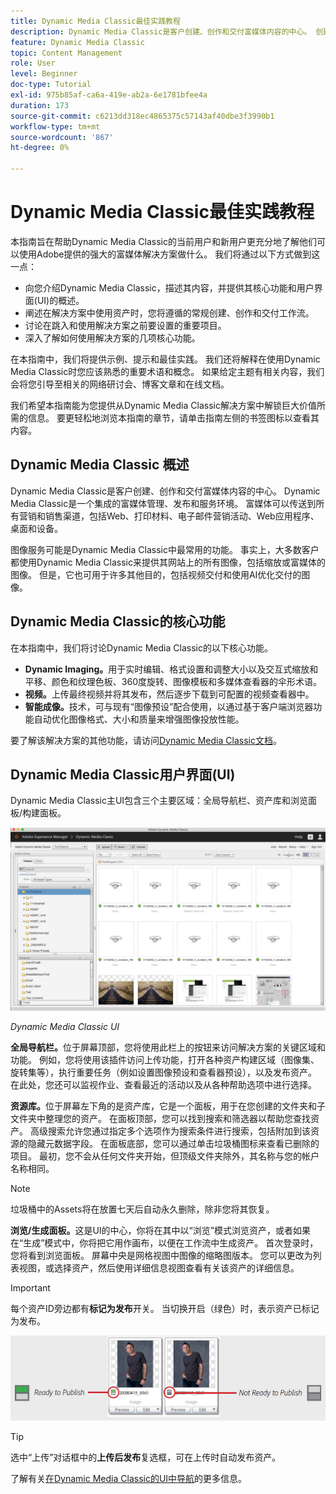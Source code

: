 ```yaml
---
title: Dynamic Media Classic最佳实践教程
description: Dynamic Media Classic是客户创建、创作和交付富媒体内容的中心。 创建此最佳实践教程是为了帮助Dynamic Media Classic的当前用户和新用户更充分地了解他们可以利用Adobe提供的这个强大的富媒体解决方案做什么。 在本教程的这一可选部分中，您将了解什么是Dynamic Media Classic，并简要了解其核心功能和用户界面。
feature: Dynamic Media Classic
topic: Content Management
role: User
level: Beginner
doc-type: Tutorial
exl-id: 975b85af-ca6a-419e-ab2a-6e1781bfee4a
duration: 173
source-git-commit: c6213dd318ec4865375c57143af40dbe3f3990b1
workflow-type: tm+mt
source-wordcount: '867'
ht-degree: 0%

---
```


# Dynamic Media Classic最佳实践教程

本指南旨在帮助Dynamic Media Classic的当前用户和新用户更充分地了解他们可以使用Adobe提供的强大的富媒体解决方案做什么。 我们将通过以下方式做到这一点：

- 向您介绍Dynamic Media Classic，描述其内容，并提供其核心功能和用户界面(UI)的概述。
- 阐述在解决方案中使用资产时，您将遵循的常规创建、创作和交付工作流。
- 讨论在跳入和使用解决方案之前要设置的重要项目。
- 深入了解如何使用解决方案的几项核心功能。

在本指南中，我们将提供示例、提示和最佳实践。 我们还将解释在使用Dynamic Media Classic时您应该熟悉的重要术语和概念。 如果给定主题有相关内容，我们会将您引导至相关的网络研讨会、博客文章和在线文档。

我们希望本指南能为您提供从Dynamic Media Classic解决方案中解锁巨大价值所需的信息。 要更轻松地浏览本指南的章节，请单击指南左侧的书签图标以查看其内容。

## Dynamic Media Classic 概述

Dynamic Media Classic是客户创建、创作和交付富媒体内容的中心。 Dynamic Media Classic是一个集成的富媒体管理、发布和服务环境。 富媒体可以传送到所有营销和销售渠道，包括Web、打印材料、电子邮件营销活动、Web应用程序、桌面和设备。

图像服务可能是Dynamic Media Classic中最常用的功能。 事实上，大多数客户都使用Dynamic Media Classic来提供其网站上的所有图像，包括缩放或富媒体的图像。 但是，它也可用于许多其他目的，包括视频交付和使用AI优化交付的图像。

## Dynamic Media Classic的核心功能

在本指南中，我们将讨论Dynamic Media Classic的以下核心功能。

- **Dynamic Imaging。**&#x200B;用于实时编辑、格式设置和调整大小以及交互式缩放和平移、颜色和纹理色板、360度旋转、图像模板和多媒体查看器的伞形术语。
- **视频。**&#x200B;上传最终视频并将其发布，然后逐步下载到可配置的视频查看器中。
- **智能成像。**&#x200B;技术，可与现有“图像预设”配合使用，以通过基于客户端浏览器功能自动优化图像格式、大小和质量来增强图像投放性能。

要了解该解决方案的其他功能，请访问[Dynamic Media Classic文档](https://experienceleague.adobe.com/docs/dynamic-media-classic/using/intro/introduction.html)。

## Dynamic Media Classic用户界面(UI)

Dynamic Media Classic主UI包含三个主要区域：全局导航栏、资产库和浏览面板/构建面板。

![图像](assets/overview/overview-dmc-ui-ew.png)

_Dynamic Media Classic UI_

**全局导航栏。**&#x200B;位于屏幕顶部，您将使用此栏上的按钮来访问解决方案的关键区域和功能。 例如，您将使用该插件访问上传功能，打开各种资产构建区域（图像集、旋转集等），执行重要任务（例如设置图像预设和查看器预设），以及发布资产。 在此处，您还可以监视作业、查看最近的活动以及从各种帮助选项中进行选择。

**资源库。**&#x200B;位于屏幕左下角的是资产库，它是一个面板，用于在您创建的文件夹和子文件夹中整理您的资产。 在面板顶部，您可以找到搜索和筛选器以帮助您查找资产。 高级搜索允许您通过指定多个选项作为搜索条件进行搜索，包括附加到该资源的隐藏元数据字段。 在面板底部，您可以通过单击垃圾桶图标来查看已删除的项目。 最初，您不会从任何文件夹开始，但顶级文件夹除外，其名称与您的帐户名称相同。

>[!NOTE]
>
>垃圾桶中的Assets将在放置七天后自动永久删除，除非您将其恢复。

**浏览/生成面板。**&#x200B;这是UI的中心，你将在其中以“浏览”模式浏览资产，或者如果在“生成”模式中，你将把它用作画布，以便在工作流中生成资产。 首次登录时，您将看到浏览面板。 屏幕中央是网格视图中图像的缩略图版本。 您可以更改为列表视图，或选择资产，然后使用详细信息视图查看有关该资产的详细信息。

>[!IMPORTANT]
>
>每个资产ID旁边都有&#x200B;**标记为发布**&#x200B;开关。 当切换开启（绿色）时，表示资产已标记为发布。

![图像](assets/overview/overview-mark-for-publish.png)

>[!TIP]
>
>选中“上传”对话框中的&#x200B;**上传后发布**&#x200B;复选框，可在上传时自动发布资产。

了解有关[在Dynamic Media Classic的UI中导航](https://experienceleague.adobe.com/docs/dynamic-media-classic/using/getting-started/navigation-basics.html)的更多信息。
